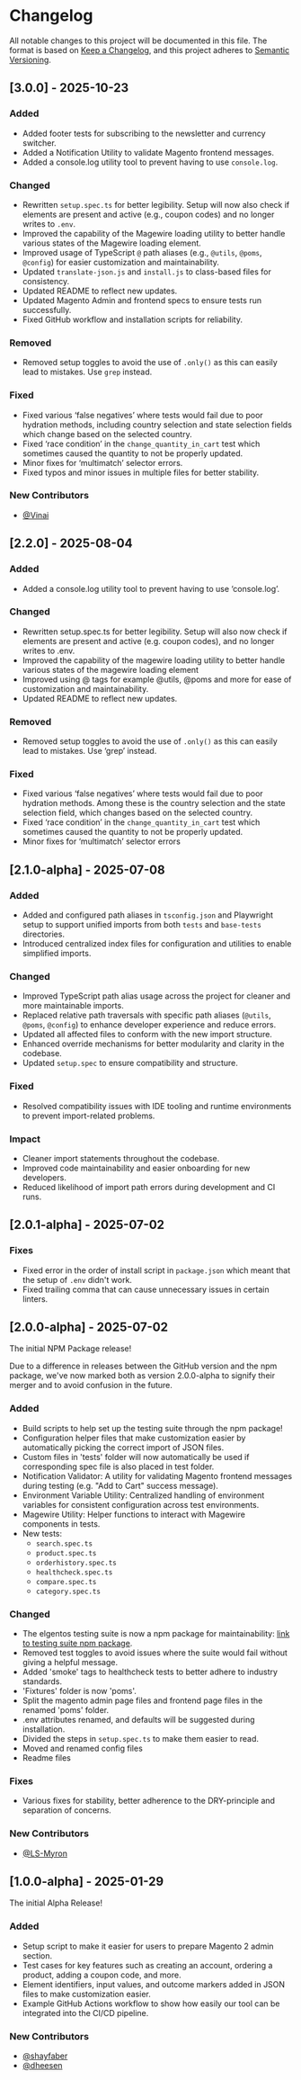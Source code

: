 # Changelog

All notable changes to this project will be documented in this file.
The format is based on [Keep a Changelog](https://keepachangelog.com/en/1.1.0/), and this project adheres to [Semantic Versioning](https://semver.org/spec/v2.0.0.html).

## [3.0.0] - 2025-10-23

### Added
- Added footer tests for subscribing to the newsletter and currency switcher.
- Added a Notification Utility to validate Magento frontend messages.
- Added a console.log utility tool to prevent having to use `console.log`.

### Changed
- Rewritten `setup.spec.ts` for better legibility. Setup will now also check if elements are present and active (e.g., coupon codes) and no longer writes to `.env`.
- Improved the capability of the Magewire loading utility to better handle various states of the Magewire loading element.
- Improved usage of TypeScript `@` path aliases (e.g., `@utils`, `@poms`, `@config`) for easier customization and maintainability.
- Updated `translate-json.js` and `install.js` to class-based files for consistency.
- Updated README to reflect new updates.
- Updated Magento Admin and frontend specs to ensure tests run successfully.
- Fixed GitHub workflow and installation scripts for reliability.

### Removed
- Removed setup toggles to avoid the use of `.only()` as this can easily lead to mistakes. Use `grep` instead.

### Fixed
- Fixed various ‘false negatives’ where tests would fail due to poor hydration methods, including country selection and state selection fields which change based on the selected country.
- Fixed ‘race condition’ in the `change_quantity_in_cart` test which sometimes caused the quantity to not be properly updated.
- Minor fixes for ‘multimatch’ selector errors.
- Fixed typos and minor issues in multiple files for better stability.

### New Contributors
- [@Vinai](https://github.com/Vinai)

## [2.2.0] - 2025-08-04

### Added
- Added a console.log utility tool to prevent having to use ‘console.log’.


### Changed
- Rewritten setup.spec.ts for better legibility. Setup will also now check if elements are present and active (e.g. coupon codes), and no longer writes to .env.
- Improved the capability of the magewire loading utility to better handle various states of the magewire loading element 
- Improved using @ tags for example @utils, @poms and more for ease of customization and maintainability.
- Updated README to reflect new updates.


### Removed
- Removed setup toggles to avoid the use of `.only()` as this can easily lead to mistakes. Use ‘grep’ instead.

### Fixed
- Fixed various ‘false negatives’ where tests would fail due to poor hydration methods. Among these is the country selection and the state selection field, which changes based on the selected country.
- Fixed ‘race condition’ in the `change_quantity_in_cart` test which sometimes caused the quantity to not be properly updated.
- Minor fixes for ‘multimatch’ selector errors

## [2.1.0-alpha] - 2025-07-08

### Added
- Added and configured path aliases in `tsconfig.json` and Playwright setup to support unified imports from both `tests` and `base-tests` directories.
- Introduced centralized index files for configuration and utilities to enable simplified imports.

### Changed
- Improved TypeScript path alias usage across the project for cleaner and more maintainable imports.
- Replaced relative path traversals with specific path aliases (`@utils`, `@poms`, `@config`) to enhance developer experience and reduce errors.
- Updated all affected files to conform with the new import structure.
- Enhanced override mechanisms for better modularity and clarity in the codebase.
- Updated `setup.spec` to ensure compatibility and structure.

### Fixed
- Resolved compatibility issues with IDE tooling and runtime environments to prevent import-related problems.

### Impact
- Cleaner import statements throughout the codebase.
- Improved code maintainability and easier onboarding for new developers.
- Reduced likelihood of import path errors during development and CI runs.

## [2.0.1-alpha] - 2025-07-02

### Fixes
- Fixed error in the order of install script in `package.json` which meant that the setup of `.env` didn't work.
- Fixed trailing comma that can cause unnecessary issues in certain linters.

## [2.0.0-alpha] - 2025-07-02
The initial NPM Package release!

Due to a difference in releases between the GitHub version and the npm package, we've now marked both as version 2.0.0-alpha to signify their merger and to avoid confusion in the future.

### Added

- Build scripts to help set up the testing suite through the npm package!
- Configuration helper files that make customization easier by automatically picking the correct import of JSON files.
- Custom files in 'tests' folder will now automatically be used if corresponding spec file is also placed in test folder.
- Notification Validator: A utility for validating Magento frontend messages during testing (e.g. "Add to Cart" success message).
- Environment Variable Utility: Centralized handling of environment variables for consistent configuration across test environments.
- Magewire Utility: Helper functions to interact with Magewire components in tests.
- New tests:
  - `search.spec.ts`
  - `product.spec.ts`
  - `orderhistory.spec.ts`
  - `healthcheck.spec.ts`
  - `compare.spec.ts`
  - `category.spec.ts`

### Changed

- The elgentos testing suite is now a npm package for maintainability: [link to testing suite npm package](https://www.npmjs.com/package/@elgentos/magento2-playwright).
- Removed test toggles to avoid issues where the suite would fail without giving a helpful message.
- Added 'smoke' tags to healthcheck tests to better adhere to industry standards.
- 'Fixtures' folder is now 'poms'.
- Split the magento admin page files and frontend page files in the renamed 'poms' folder.
- .env attributes renamed, and defaults will be suggested during installation.
- Divided the steps in `setup.spec.ts` to make them easier to read.
- Moved and renamed config files
- Readme files

### Fixes

- Various fixes for stability, better adherence to the DRY-principle and separation of concerns.

### New Contributors
- [@LS-Myron](https://github.com/LS-Myron)

## [1.0.0-alpha] - 2025-01-29
The initial Alpha Release!

### Added

- Setup script to make it easier for users to prepare Magento 2 admin section.
- Test cases for key features such as creating an account, ordering a product,  adding a coupon code, and more.
- Element identifiers, input values, and outcome markers added in JSON files to make customization easier.
- Example GitHub Actions workflow to show how easily our tool can be integrated into the CI/CD pipeline.

### New Contributors
- [@shayfaber](https://github.com/shayfaber)
- [@dheesen](https://github.com/dheesen)